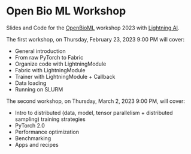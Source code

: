 # Open Bio ML Workshop

Slides and Code for the [OpenBioML](https://openbioml.org/) workshop 2023 with [Lightning AI](https://lightning.ai).

The first workshop, on Thursday, February 23, 2023 9:00 PM will cover:
- General introduction
- From raw PyTorch to Fabric
- Organize code with LightningModule
- Fabric with LightningModule
- Trainer with LightningModule + Callback
- Data loading
- Running on SLURM

The second workshop, on Thursday, March 2, 2023 9:00 PM, will cover:
- Intro to distributed (data, model, tensor parallelism + distributed sampling) training strategies
- PyTorch 2.0
- Performance optimization
- Benchmarking
- Apps and recipes

